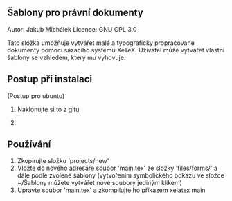Šablony pro právní dokumenty
----------------------------

Autor: Jakub Michálek
Licence: GNU GPL 3.0

Tato složka umožňuje vytvářet malé a typograficky propracované dokumenty pomocí sázacího systému XeTeX. Uživatel může vytvářet vlastní šablony se vzhledem, který mu vyhovuje. 


Postup při instalaci
--------------------
(Postup pro ubuntu)

1) Naklonujte si to z gitu


2) 

Používání
---------

1) Zkopírujte složku 'projects/new'
2) Vložte do nového adresáře soubor 'main.tex' ze složky 'files/forms/' a dále podle zvolené šablony (vytvořením symbolického odkazu ve složce ~/Šablony můžete vytvářet nové soubory jediným klikem)
3) Upravte soubor 'main.tex' a zkompilujte ho příkazem xelatex main
